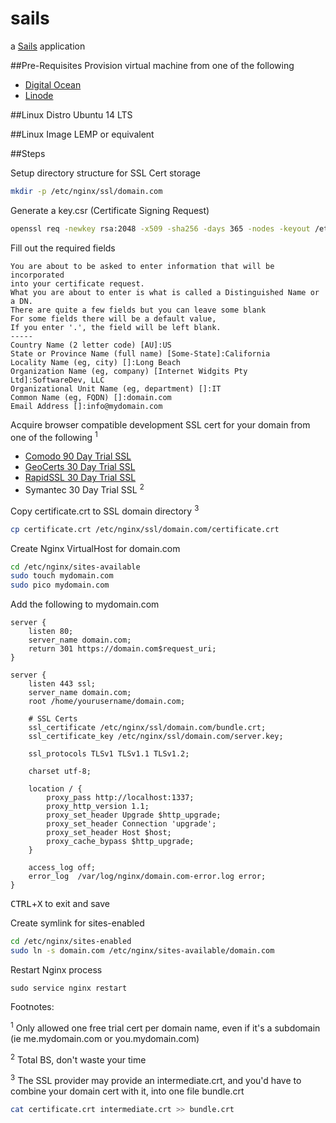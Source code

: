 # sails

a [Sails](http://sailsjs.org) application

##Pre-Requisites 
Provision virtual machine from one of the following
- [Digital Ocean](https://www.digitalocean.com/?refcode=6cb7608c5544)
- [Linode](https://www.linode.com/?r=61064a879e7e2243e086b6cd1d7ca404c0e56b32)

##Linux Distro
Ubuntu 14 LTS 

##Linux Image
LEMP or equivalent

##Steps 

Setup directory structure for SSL Cert storage
```bash
mkdir -p /etc/nginx/ssl/domain.com
```

Generate a key.csr (Certificate Signing Request)
```bash
openssl req -newkey rsa:2048 -x509 -sha256 -days 365 -nodes -keyout /etc/nginx/ssl/domain.com/key.csr
```
Fill out the required fields
```text
You are about to be asked to enter information that will be incorporated
into your certificate request.
What you are about to enter is what is called a Distinguished Name or a DN.
There are quite a few fields but you can leave some blank
For some fields there will be a default value,
If you enter '.', the field will be left blank.
-----
Country Name (2 letter code) [AU]:US
State or Province Name (full name) [Some-State]:California
Locality Name (eg, city) []:Long Beach
Organization Name (eg, company) [Internet Widgits Pty Ltd]:SoftwareDev, LLC
Organizational Unit Name (eg, department) []:IT
Common Name (eg, FQDN) []:domain.com
Email Address []:info@mydomain.com
```
Acquire browser compatible development SSL cert for your domain from one of the following <sup>1</sup>

- [Comodo 90 Day Trial SSL](https://ssl.comodo.com/free-ssl-certificate.php)
- [GeoCerts 30 Day Trial SSL](https://www.geocerts.com/ssl/trial)
- [RapidSSL 30 Day Trial SSL](https://forms.rapidssl.com/websurveys/servlet/ActionMultiplexer?Action_ID=ACT2000&WSD_surveyInfoID=659&WSD_mode=3&toc=L07FY-659-03-26)
- Symantec 30 Day Trial SSL <sup>2</sup>

Copy certificate.crt to SSL domain directory <sup>3</sup> 
```bash
cp certificate.crt /etc/nginx/ssl/domain.com/certificate.crt
```

Create Nginx VirtualHost for domain.com
```bash
cd /etc/nginx/sites-available
sudo touch mydomain.com
sudo pico mydomain.com
```
Add the following to mydomain.com
```text
server {
    listen 80;
    server_name domain.com;
    return 301 https://domain.com$request_uri;
}

server {
    listen 443 ssl;
    server_name domain.com;
    root /home/yourusername/domain.com;

    # SSL Certs
    ssl_certificate /etc/nginx/ssl/domain.com/bundle.crt;
    ssl_certificate_key /etc/nginx/ssl/domain.com/server.key;

    ssl_protocols TLSv1 TLSv1.1 TLSv1.2;

    charset utf-8;

    location / {
        proxy_pass http://localhost:1337;
        proxy_http_version 1.1;
        proxy_set_header Upgrade $http_upgrade;
        proxy_set_header Connection 'upgrade';
        proxy_set_header Host $host;
        proxy_cache_bypass $http_upgrade;         
    }

    access_log off;
    error_log  /var/log/nginx/domain.com-error.log error;
}
```

<kbd>CTRL</kbd>+<kbd>X</kbd> to exit and save

Create symlink for sites-enabled
```bash
cd /etc/nginx/sites-enabled
sudo ln -s domain.com /etc/nginx/sites-available/domain.com
```

Restart Nginx process
```text
sudo service nginx restart 
```

Footnotes:

<sup>1</sup> Only allowed one free trial cert per domain name, even if it's a subdomain (ie me.mydomain.com or you.mydomain.com)

<sup>2</sup> Total BS, don't waste your time

<sup>3</sup> The SSL provider may provide an intermediate.crt, and you'd have to combine your domain cert with it, into one file bundle.crt
```bash
cat certificate.crt intermediate.crt >> bundle.crt
```
